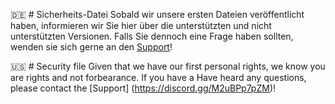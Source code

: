 🇩🇪 # Sicherheits-Datei
Sobald wir unsere ersten Dateien veröffentlicht haben, informieren wir Sie hier über die unterstützten und nicht unterstützten Versionen. Falls Sie dennoch eine 
Frage haben sollten, wenden sie sich gerne an den [Support](https://discord.gg/M2uBPp7pZM)!


🇺🇸󠁧󠁢󠁥󠁮󠁧󠁿 # Security file
Given that we have our first personal rights, we know you are rights and not forbearance. If you have a
Have heard any questions, please contact the [Support] (https://discord.gg/M2uBPp7pZM)!
